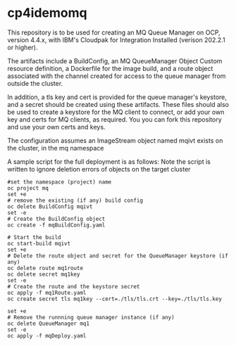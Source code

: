 # cp4idemomq

This repository is to be used for creating an MQ Queue Manager on OCP, version 4.4.x, with IBM's Cloudpak for Integration Installed (verison 202.2.1 or higher).

The artifacts include a BuildConfig, an MQ QueueManager Object Custom resource definition, a Dockerfile for the image build, and
a route object associated with the channel created for access to the queue manager from outside the cluster.

In addition, a tls key and cert is provided for the queue manager's keystore, and a secret should be created 
using these artifacts. These files should also be used to create a keystore for the MQ client to connect, or add your own
key and certs for MQ clients, as required.  You you can fork this repository and use your own certs and keys.

The configuration assumes an ImageStream object named mqivt exists on the cluster, in the mq namespace

A sample script for the full deployment is as follows:
Note the script is written to ignore deletion errors of objects on the target cluster 
```
#set the namespace (project) name
oc project mq 
set +e
# remove the existing (if any) build config
oc delete BuildConfig mqivt
set -e
# Create the BuildConfig object
oc create -f mqBuildConfig.yaml 

# Start the build
oc start-build mqivt
set +e
# Delete the route object and secret for the QueueManager keystore (if any)
oc delete route mq1route
oc delete secret mq1key
set -e
# Create the route and the keystore secret
oc apply -f mq1Route.yaml
oc create secret tls mq1key --cert=./tls/tls.crt --key=./tls/tls.key

set +e
# Remove the runnning queue manager instance (if any)
oc delete QueueManager mq1
set -e
oc apply -f mqDeploy.yaml
```
